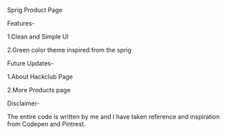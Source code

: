 Sprig Product Page

Features-

1.Clean and Simple UI

2.Green color theme inspired from the sprig

Future Updates-

1.About Hackclub Page

2.More Products page

Disclaimer-

The entire code is written by me and I have taken reference and inspiration from Codepen and Pintrest. 

